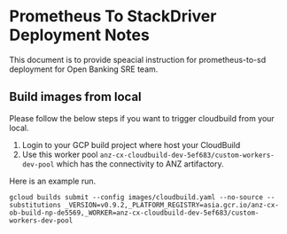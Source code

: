 # Prometheus To StackDriver Deployment Notes 

This document is to provide speacial instruction for prometheus-to-sd deployment for Open Banking SRE team.

## Build images from local

Please follow the below steps if you want to trigger cloudbuild from your local.

1. Login to your GCP build project where host your CloudBuild
2. Use this worker pool `anz-cx-cloudbuild-dev-5ef683/custom-workers-dev-pool` which has the connectivity to ANZ artifactory.

Here is an example run.

```
gcloud builds submit --config images/cloudbuild.yaml --no-source --substitutions _VERSION=v0.9.2,_PLATFORM_REGISTRY=asia.gcr.io/anz-cx-ob-build-np-de5569,_WORKER=anz-cx-cloudbuild-dev-5ef683/custom-workers-dev-pool
```
